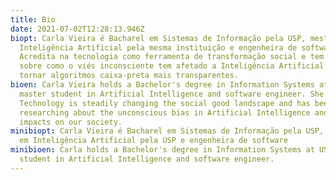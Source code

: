 ```yaml
---
title: Bio
date: 2021-07-02T12:28:13.946Z
biopt: Carla Vieira é Bacharel em Sistemas de Informação pela USP, mestranda em
  Inteligência Artificial pela mesma instituição e engenheira de software.
  Acredita na tecnologia como ferramenta de transformação social e tem estudado
  sobre como o viés inconsciente tem afetado a Inteligência Artificial e como
  tornar algoritmos caixa-preta mais transparentes.
bioen: Carla Vieira holds a Bachelor's degree in Information Systems at USP,
  master student in Artificial Intelligence and software engineer. She believes
  Technology is steadily changing the social good landscape and has been
  researching about the unconscious bias in Artificial Intelligence and its
  impacts on our society.
minibiopt: Carla Vieira é Bacharel em Sistemas de Informação pela USP, mestranda
  em Inteligência Artificial pela USP e engenheira de software
minibioen: Carla holds a Bachelor's degree in Information Systems at USP, master
  student in Artificial Intelligence and software engineer.
---
```

